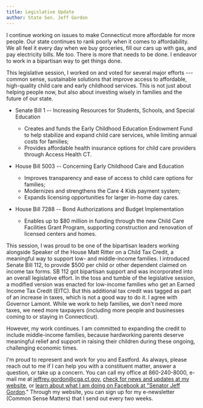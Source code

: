 ```yaml
---
title: Legislative Update
author: State Sen. Jeff Gordon
---
```


I continue working on issues to make Connecticut more affordable for
more people. Our state continues to rank poorly when it comes to
affordability. We all feel it every day when we buy groceries, fill our
cars up with gas, and pay electricity bills. Me too. There is more that
needs to be done. I endeavor to work in a bipartisan way to get things
done.

This legislative session, I worked on and voted for several major
efforts --- common sense, sustainable solutions that improve access to
affordable, high-quality child care and early childhood services. This
is not just about helping people now, but also about investing wisely in
families and the future of our state.

- Senate Bill 1 -- Increasing Resources for Students, Schools, and
Special Education
    - Creates and funds the Early Childhood Education Endowment Fund to
help stabilize and expand child care services, while limiting annual
costs for families;
    - Provides affordable health insurance options for child care providers
through Access Health CT.

- House Bill 5003 -- Concerning Early Childhood Care and Education
    - Improves transparency and ease of access to child care options for
families;
    - Modernizes and strengthens the Care 4 Kids payment system;
    - Expands licensing opportunities for larger in-home day cares.

- House Bill 7288 -- Bond Authorizations and Budget Implementation
    - Enables up to \$80 million in funding through the new Child Care
Facilities Grant Program, supporting construction and renovation of
licensed centers and homes.

This session, I was proud to be one of the bipartisan leaders working
alongside Speaker of the House Matt Ritter on a Child Tax Credit, a
meaningful way to support low- and middle-income families. I introduced
Senate Bill 112, to provide \$500 per child or other dependent claimed
on income tax forms. SB 112 got bipartisan support and was incorporated
into an overall legislative effort. In the toss and tumble of the
legislative session, a modified version was enacted for low-income
families who get an Earned Income Tax Credit (EITC). But this additional
tax credit was tagged as part of an increase in taxes, which is not a
good way to do it. I agree with Governor Lamont. While we work to help
families, we don't need more taxes, we need more taxpayers (including
more people and businesses coming to or staying in Connecticut).

However, my work continues. I am committed to expanding the credit to
include middle-income families, because hardworking parents deserve
meaningful relief and support in raising their children during these
ongoing, challenging economic times.

I'm proud to represent and work for you and Eastford. As always, please
reach out to me if I can help you with a constituent matter, answer a
question, or take up a concern. You can call my office at 860-240-8000,
e-mail me at <jeffrey.gordon@cga.ct.gov>, [check for news and updates at
my website](http://www.senatorgordon.com/), or [learn about what I am doing on Facebook at
"Senator Jeff Gordon](https://www.facebook.com/senatorjeffgordon/)." Through my website, you can sign up for my
e-newsletter (Common Sense Matters) that I send out every two weeks.
